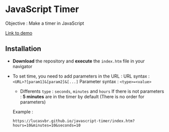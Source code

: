 # JavaScript Timer

Objective : Make a timer in JavaScript

[Link to demo](https://lucasvbr.github.io/javascript-timer/)

## Installation

-   **Download** the repository and **execute** the `index.htm` file in your navigator

-   To set time, you need to add parameters in the URL : 
    URL syntax : `<URL>?[param1]&[param2]&[...]`
    Parameter syntax : `<type>=<value>`
    
    -   Differents `type` : `seconds`, `minutes` and `hours`
        If there is not parameters : **5 minutes** are in the timer by default
        (There is no order for parameters) 
    
    Example :
    
    ```url
    https://lucasvbr.github.io/javascript-timer/index.htm?hours=10&minutes=10&seconds=10
    ```
